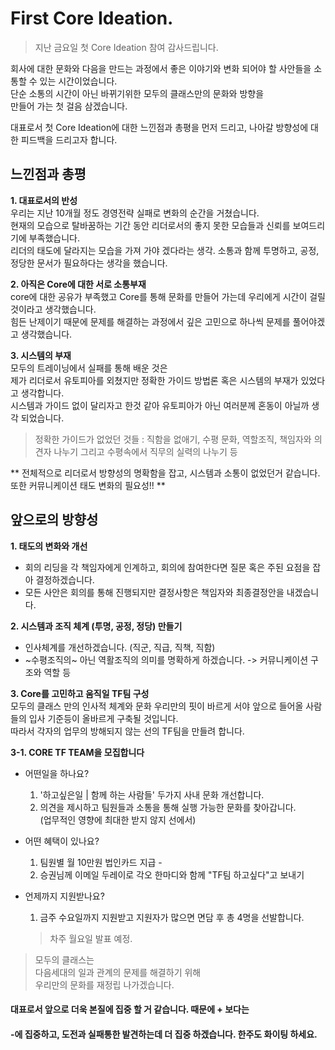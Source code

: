 # First Core Ideation. 

> 지난 금요일 첫 Core Ideation 참여 감사드립니다. 

회사에 대한 문화와 다음을 만드는 과정에서 
좋은 이야기와 변화 되어야 할 사안들을 소통할 수 있는 시간이었습니다.   
단순 소통의 시간이 아닌 바뀌기위한 모두의 클래스만의 문화와 방향을    
만들어 가는 첫 걸음 삼겠습니다.     

대표로서 첫 Core Ideation에 대한 느낀점과 총평을 먼저 드리고, 
나아갈 방향성에 대한 피드백을 드리고자 합니다. 

## 느낀점과 총평
**1. 대표로서의 반성**  
우리는 지난 10개월 정도 경영전략 실패로 변화의 순간을 거쳤습니다.   
현재의 모습으로 탈바꿈하는 기간 동안 리더로서의 좋지 못한 모습들과 신뢰를 보여드리기에 부족했습니다.  
리더의 태도에 달라지는 모습을 가져 가야 겠다라는 생각.
소통과 함께 투명하고, 공정, 정당한 문서가 필요하다는 생각을 했습니다.  

**2. 아직은 Core에 대한 서로 소통부재**  
core에 대한 공유가 부족했고 Core를 통해 문화를 만들어 가는데 우리에게 시간이 걸릴 것이라고 생각했습니다.  
힘든 난제이기 때문에 문제를 해결하는 과정에서 깊은 고민으로 하나씩 문제를 풀어야겠고 생각했습니다.  

**3. 시스템의 부재**  
모두의 트레이닝에서 실패를 통해 배운 것은  
제가 리더로서 유토피아를 외쳤지만 정확한 가이드 방법론 혹은 시스템의 부재가 있었다고 생각합니다.  
시스템과 가이드 없이 달리자고 한것 같아 유토피아가 아닌 여러분께 혼동이 아닐까 생각 되었습니다.  
 > 정확한 가이드가 없었던 것들 : 직함을 없애기, 수평 문화, 역할조직, 책임자와 의견자 나누기 그리고 수평속에서 직무의 실력의 나누기 등  

** 전체적으로 리더로서 방향성의 명확함을 잡고, 시스템과 소통이 없었던거 같습니다. 또한 커뮤니케이션 태도 변화의 필요성!! **

## 앞으로의 방향성  
**1. 태도의 변화와 개선**    
   - 회의 리딩을 각 책임자에게 인계하고, 회의에 참여한다면 질문 혹은 주된 요점을 잡아 결정하겠습니다.
   - 모든 사안은 회의를 통해 진행되지만 결정사항은 책임자와 최종결정안을 내겠습니다. 

**2. 시스템과 조직 체계 (투명, 공정, 정당) 만들기**  
   - 인사체계를 개선하겠습니다. (직군, 직급, 직책, 직함)
   - ~수평조직의~ 아닌 역활조직의 의미를 명확하게 하겠습니다. -> 커뮤니케이션 구조와 역할 등

**3. Core를 고민하고 움직일 TF팀 구성**  
모두의 클래스 만의 인사적 체계와 문화 우리만의 핏이 바르게 서야
앞으로 들어올 사람들의 입사 기준등이 올바르게 구축될 것입니다.  
따라서 각자의 업무의 방해되지 않는 선의 TF팀을 만들려 합니다. 

**3-1. CORE TF TEAM을 모집합니다**  
 - 어떤일을 하나요?  
   1. '하고싶은일 | 함께 하는 사람들' 두가지 사내 문화 개선합니다.  
   2. 의견을 제시하고 팀원들과 소통을 통해 실행 가능한 문화를 찾아갑니다.  
      (업무적인 영향에 최대한 받지 않지 선에서)  
      
 - 어떤 혜택이 있나요?  
   1. 팀원별 월 10만원 법인카드 지급 -
   2. 승권님께 이메일 두레이로 각오 한마디와 함께 "TF팀 하고싶다"고 보내기
   
 - 언제까지 지원받나요?
   1. 금주 수요일까지 지원받고 지원자가 많으면 면담 후 총 4명을 선발합니다.
    > 차주 월요일 발표 예정. 

> 모두의 클래스는   
 다음세대의 일과 관계의 문제를 해결하기 위해    
우리만의 문화를 재정립 나가겠습니다. 

#### 대표로서 앞으로 더욱 본질에 집중 할 거 같습니다. 때문에 + 보다는 
#### -에 집중하고, 도전과 실패통한 발견하는데 더 집중 하겠습니다. 한주도 화이팅 하세요. 
